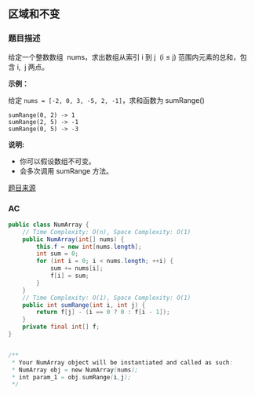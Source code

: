 ## 区域和不变

### 题目描述

给定一个整数数组  nums，求出数组从索引 i 到 j  (i ≤ j) 范围内元素的总和，包含 i,  j 两点。

**示例：**

给定 `nums = [-2, 0, 3, -5, 2, -1]`，求和函数为 sumRange()

```
sumRange(0, 2) -> 1
sumRange(2, 5) -> -1
sumRange(0, 5) -> -3
```

**说明:**

* 你可以假设数组不可变。
* 会多次调用 sumRange 方法。

[题目来源](https://leetcode-cn.com/problems/range-sum-query-immutable)

### AC

```java
public class NumArray {
    // Time Complexity: O(n), Space Complexity: O(1)
    public NumArray(int[] nums) {
        this.f = new int[nums.length];
        int sum = 0;
        for (int i = 0; i < nums.length; ++i) {
            sum += nums[i];
            f[i] = sum;
        }
    }
    // Time Complexity: O(1), Space Complexity: O(1)
    public int sumRange(int i, int j) {
        return f[j] - (i == 0 ? 0 : f[i - 1]);
    }
    private final int[] f;
}


/**
 * Your NumArray object will be instantiated and called as such:
 * NumArray obj = new NumArray(nums);
 * int param_1 = obj.sumRange(i,j);
 */
```
